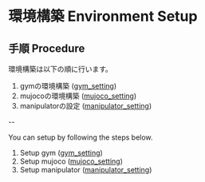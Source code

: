 # 環境構築 Environment Setup 

## 手順 Procedure

環境構築は以下の順に行います。

1. gymの環境構築 (<a href="https://github.com/takaya-hirano-hayashibeLabo/manipulator/tree/main/documents/gym_setting">gym_setting</a>)
2. mujocoの環境構築 (<a href="https://github.com/takaya-hirano-hayashibeLabo/manipulator/tree/main/documents/mujoco_setting">mujoco_setting</a>)
3. manipulatorの設定 (<a href="https://github.com/takaya-hirano-hayashibeLabo/manipulator/tree/main/documents/manipulator_setting">manipulator_setting</a>)

--

You can setup by following the steps below.

1. Setup gym (<a href="https://github.com/takaya-hirano-hayashibeLabo/manipulator/tree/main/documents/gym_setting">gym_setting</a>)
2. Setup mujoco (<a href="https://github.com/takaya-hirano-hayashibeLabo/manipulator/tree/main/documents/mujoco_setting">mujoco_setting</a>)
3. Setup manipulator (<a href="https://github.com/takaya-hirano-hayashibeLabo/manipulator/tree/main/documents/manipulator_setting">manipulator_setting</a>)